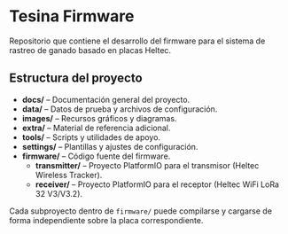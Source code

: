 # Tesina Firmware

Repositorio que contiene el desarrollo del firmware para el sistema de rastreo de ganado basado en placas Heltec.

## Estructura del proyecto

- **docs/** – Documentación general del proyecto.
- **data/** – Datos de prueba y archivos de configuración.
- **images/** – Recursos gráficos y diagramas.
- **extra/** – Material de referencia adicional.
- **tools/** – Scripts y utilidades de apoyo.
- **settings/** – Plantillas y ajustes de configuración.
- **firmware/** – Código fuente del firmware.
  - **transmitter/** – Proyecto PlatformIO para el transmisor (Heltec Wireless Tracker).
  - **receiver/** – Proyecto PlatformIO para el receptor (Heltec WiFi LoRa 32 V3/V3.2).

Cada subproyecto dentro de `firmware/` puede compilarse y cargarse de forma independiente sobre la placa correspondiente.
